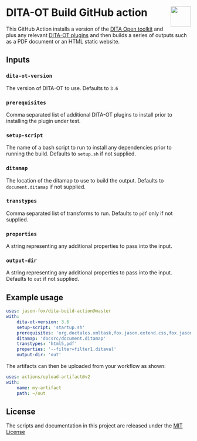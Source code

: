 # DITA-OT Build GitHub action [<img src="https://www.dita-ot.org/images/dita-ot-logo.svg" align="right" height="55">](https://www.dita-ot.org)

This GitHub Action installs a version of the [DITA Open toolkit](https://www.dita-ot.org) and plus any relevant [DITA-OT plugins](https://www.dita-ot.org/plugins) and then builds a series of outputs such as a PDF document or an HTML static website.

## Inputs

### `dita-ot-version`

The version of DITA-OT to use. Defaults to `3.6`

### `prerequisites`

Comma separated list of additional DITA-OT plugins to install prior to installing the plugin under test.

### `setup-script`

The name of a bash script to run to install any dependencies prior to running the build. Defaults to `setup.sh` if not supplied.

### `ditamap`

The location of the ditamap to use to build the output. Defaults to `document.ditamap` if not supplied.

### `transtypes`

Comma separated list of transforms to run. Defaults to `pdf` only if not supplied.

### `properties`

A string representing any additional properties to pass into the input.

### `output-dir`

A string representing any additional properties to pass into the input. Defaults to `out` if not supplied.

## Example usage

```yaml
uses: jason-fox/dita-build-action@master
with:
    dita-ot-version: 3.6
    setup-script: 'startup.sh'
    prerequisites: 'org.doctales.xmltask,fox.jason.extend.css,fox.jason.prismjs'
    ditamap: 'docsrc/document.ditamap'
    transtypes: 'html5,pdf'
    properties: '--filter=filter1.ditaval'
    output-dir: 'out'
```

The artifacts can then be uploaded from your workflow as shown:

```yaml
uses: actions/upload-artifact@v2
with:
    name: my-artifact
    path: ~/out
```

## License

The scripts and documentation in this project are released under the [MIT License](LICENSE)